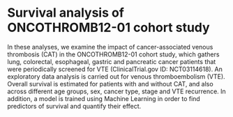 # Survival analysis of ONCOTHROMB12-01 cohort study
In these analyses, we examine the impact of cancer-associated venous thrombosis (CAT) in the ONCOTHROMB12-01 cohort study, which gathers lung, colorectal, esophageal, gastric and pancreatic cancer patients that were periodically screened for VTE (ClinicalTrial.gov ID: NCT03114618). An exploratory data analysis is carried out for venous thromboembolism (VTE). Overall survival is estimated for patients with and without CAT, and also across different age groups, sex, cancer type, stage and VTE recurrence. In addition, a model is trained using Machine Learning in order to find predictors of survival and quantify their effect.
